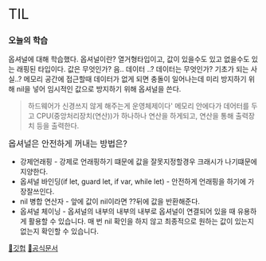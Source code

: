<span style="font-size:200%">TIL</span>

### 오늘의 학습
옵셔널에 대해 학습했다.
옵셔널이란? 열거형타입이고, 값이 있을수도 있고 없을수도 있는 래핑된 타입이다.
값은 무엇인가? 음.. 데이터 ..?
데이터는 무엇인가? 기초가 되는 사실..?
메모리 공간에 접근할때 데이터가 없게 되면 충돌이 일어나는데 미리 방지하기 위해 nil을 넣어 임시적인 값으로 방지하기 위해 옵셔널을 쓴다.

> 하드웨어가 신경쓰지 않게 해주는게 운영체제이다'
> 메모리 안에다가 데어터를 두고 CPU(중앙처리장치(연산))가 하나하나 연산을 하게되고, 연산을 통해 출력장치 등을 출력한다.


<span style="font-size:120%">옵셔널은 안전하게 꺼내는 방법은?</span> <br>
* 강제언래핑 - 강제로 언래핑하기 떄문에 값을 잘못지정할경우 크래시가 나기떄문에 지양한다.
* 옵셔널 바인딩(if let, guard let, if var, while let) - 안전하게 언래핑을 하기에 가장잘쓰인다.
* nil 병합 연산자 - 앞에 값이 nil이라면 ??뒤에 값을 반환해준다.
* 옵셔널 체이닝 - 옵셔널의 내부의 내부의 내부로 옵셔널이 연결되어 있을 때 유용하게 활용할 수 있습니다. 매 번 nil 확인을 하지 않고 최종적으로 원하는 값이 있는지 없는지 확인할 수 있습니다.

[📖깃헙]( https://github.com/apple/swift/tree/main/stdlib/public/core)
[📖공식문서]( https://developer.apple.com/documentation/swift/optional)
